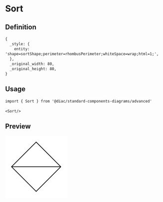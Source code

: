# Sort

## Definition

```
{
  _style: { 
    entity: 'shape=sortShape;perimeter=rhombusPerimeter;whiteSpace=wrap;html=1;',
  },
  _original_width: 80,
  _original_height: 80,
}
```

## Usage

```
import { Sort } from '@diac/standard-components-diagrams/advanced'

<Sort/>
```

## Preview

<img src="./sort.png" width="200"/>
